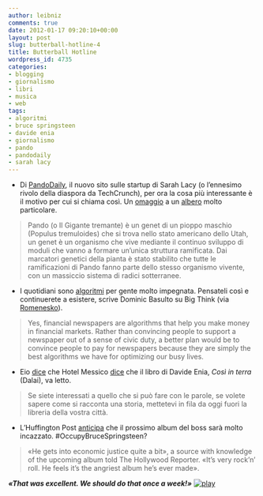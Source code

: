 ```yaml
---
author: leibniz
comments: true
date: 2012-01-17 09:20:10+00:00
layout: post
slug: butterball-hotline-4
title: Butterball Hotline
wordpress_id: 4735
categories:
- blogging
- giornalismo
- libri
- musica
- web
tags:
- algoritmi
- bruce springsteen
- davide enia
- giornalismo
- pando
- pandodaily
- sarah lacy
---
```



	
  * Di [PandoDaily](http://pandodaily.com/), il nuovo sito sulle startup di Sarah Lacy (o l’ennesimo rivolo della diaspora da TechCrunch), per ora la cosa più interessante è il motivo per cui si chiama così. Un [omaggio](http://pandodaily.com/2012/01/16/why-i-started-pandodaily/) a un [albero](http://it.wikipedia.org/wiki/Pando_(albero)) molto particolare.


> Pando (o Il Gigante tremante) è un genet di un pioppo maschio (Populus tremuloides) che si trova nello stato americano dello Utah, un genet è un organismo che vive mediante il continuo sviluppo di moduli che vanno a formare un’unica struttura ramificata. Dai marcatori genetici della pianta è stato stabilito che tutte le ramificazioni di Pando fanno parte dello stesso organismo vivente, con un massiccio sistema di radici sotterranee.




	
  * I quotidiani sono [algoritmi](http://bigthink.com/ideas/41976) per gente molto impegnata. Pensateli così e continuerete a esistere, scrive Dominic Basulto su Big Think (via [Romenesko](http://jimromenesko.com/2012/01/16/a-better-way-to-sell-newspapers/)).


> Yes, financial newspapers are algorithms that help you make money in financial markets.
Rather than convincing people to support a newspaper out of a sense of civic duty, a better plan would be to convince people to pay for newspapers because they are simply the best algorithms we have for optimizing our busy lives.




	
  * Eio [dice](http://phonkmeister.com/post/16000387756) che Hotel Messico [dice](http://hotelmessico.tumblr.com/post/15964712705/il-24-gennaio-esce-cosi-in-terra-il-romanzo-di) che il libro di Davide Enia, _Così in terra_ (Dalai), va letto.


> Se siete interessati a quello che si può fare con le parole, se volete sapere come si racconta una storia, mettetevi in fila da oggi fuori la libreria della vostra città.




	
  * L’Huffington Post [anticipa](http://www.huffingtonpost.com/2012/01/13/bruce-springsteens-new-album-angry_n_1204296.html?ncid=edlinkusaolp00000003) che il prossimo album del boss sarà molto incazzato. #OccupyBruceSpringsteen?


> «He gets into economic justice quite a bit», a source with knowledge of the upcoming album told The Hollywood Reporter. «It’s very rock’n’ roll. He feels it’s the angriest album he’s ever made».





**_«That was excellent. We should do that once a week!»_** [![play](http://www.ermetika.it/ermetika-resources/images/Image/immagini-struttura/key-play.jpg)](http://www.youtube.com/watch?v=4TcGEcKjSu4)
